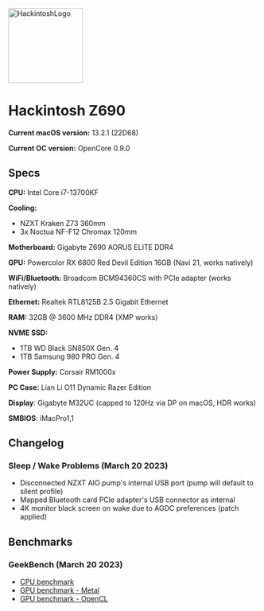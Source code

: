 <img src="https://i.imgur.com/IfsTVAq.png" height="150" title="HackintoshLogo">

# Hackintosh Z690

**Current macOS version:** 13.2.1 (22D68)

**Current OC version:** OpenCore 0.9.0

## Specs

**CPU:** Intel Core i7-13700KF

**Cooling:**

- NZXT Kraken Z73 360mm
- 3x Noctua NF-F12 Chromax 120mm

**Motherboard:** Gigabyte Z690 AORUS ELITE DDR4

**GPU:** Powercolor RX 6800 Red Devil Edition 16GB (Navi 21, works natively)

**WiFi/Bluetooth:** Broadcom BCM94360CS with PCIe adapter (works natively)

**Ethernet:** Realtek RTL8125B 2.5 Gigabit Ethernet

**RAM:** 32GB @ 3600 MHz DDR4 (XMP works)

**NVME SSD:**

- 1TB WD Black SN850X Gen. 4
- 1TB Samsung 980 PRO Gen. 4

**Power Supply:** Corsair RM1000x

**PC Case:** Lian Li O11 Dynamic Razer Edition

**Display**: Gigabyte M32UC (capped to 120Hz via DP on macOS, HDR works)

**SMBIOS**: iMacPro1,1

## Changelog

### Sleep / Wake Problems (March 20 2023)

- Disconnected NZXT AIO pump's internal USB port (pump will default to silent profile)
- Mapped Bluetooth card PCIe adapter's USB connector as internal
- 4K monitor black screen on wake due to AGDC preferences (patch applied)

## Benchmarks

### GeekBench (March 20 2023)

- [CPU benchmark](https://browser.geekbench.com/v6/cpu/616566)
- [GPU benchmark - Metal](https://browser.geekbench.com/v6/compute/224580)
- [GPU benchmark - OpenCL](https://browser.geekbench.com/v6/compute/224581)
